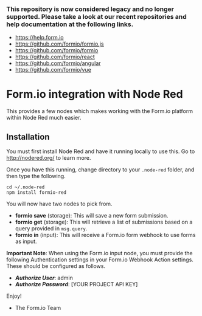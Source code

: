 ### This repository is now considered legacy and no longer supported. Please take a look at our recent repositories and help documentation at the following links.

 - https://help.form.io
 - https://github.com/formio/formio.js
 - https://github.com/formio/formio
 - https://github.com/formio/react
 - https://github.com/formio/angular
 - https://github.com/formio/vue

Form.io integration with Node Red
=================================
This provides a few nodes which makes working with the Form.io platform within Node Red much easier.

Installation
------------------
You must first install Node Red and have it running locally to use this. Go to http://nodered.org/ to learn more.

Once you have this running, change directory to your ```.node-red``` folder, and then type the following.

```
cd ~/.node-red
npm install formio-red
```

You will now have two nodes to pick from.

 - **formio save** (storage): This will save a new form submission.
 - **formio get** (storage): This will retrieve a list of submissions based on a query provided in ```msg.query```.
 - **formio in** (input): This will receive a Form.io form webhook to use forms as input.

**Important Note**: When using the Form.io input node, you must provide the following Authentication settings in your Form.io Webhook Action settings. These should be configured as follows.

 - ***Authorize User***:  admin
 - ***Authorize Password***:  [YOUR PROJECT API KEY]

Enjoy!

- The Form.io Team
